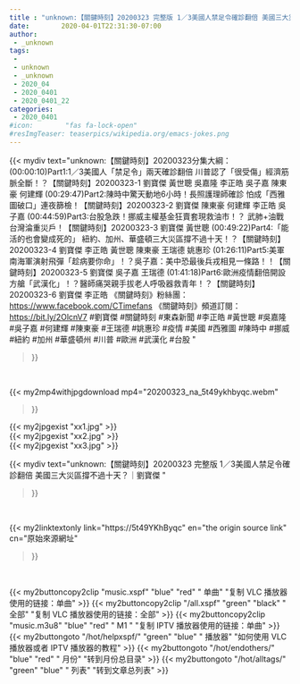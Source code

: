 ```yaml
---
title : "unknown:【關鍵時刻】20200323 完整版 1／3美國人禁足令確診翻倍 美國三大災區撐不過十天？｜劉寶傑 "
date:        2020-04-01T22:31:30-07:00
author:
 - _unknown
tags:
 - 
 - unknown
 - _unknown
 - 2020_04
 - 2020_0401
 - 2020_0401_22
categories:
 - 2020_0401
#icon:        "fas fa-lock-open"
#resImgTeaser: teaserpics/wikipedia.org/emacs-jokes.png
---
```







{{< mydiv text="unknown:【關鍵時刻】20200323分集大綱：  (00:00:10)Part1:1／3美國人「禁足令」兩天確診翻倍 川普認了「很受傷」經濟筋脈全斷！？【關鍵時刻】20200323-1 劉寶傑 黃世聰 吳嘉隆 李正皓 吳子嘉 陳東豪 何建輝  (00:29:47)Part2:陳時中驚天動地6小時！長照護理師確診 怕成「西雅圖破口」連夜篩檢！【關鍵時刻】20200323-2 劉寶傑 陳東豪 何建輝 李正皓 吳子嘉  (00:44:59)Part3:台股急跌！挪威主權基金狂賣套現救油市！？ 武肺+油戰台灣淪重災戶！【關鍵時刻】20200323-3 劉寶傑 黃世聰  (00:49:22)Part4:「能活的也會變成死的」 紐約、加州、華盛頓三大災區撐不過十天！？【關鍵時刻】20200323-4 劉寶傑 李正皓 黃世聰 陳東豪 王瑞德 姚惠珍  (01:26:11)Part5:美軍南海軍演射飛彈「趁病要你命」！？吳子嘉：美中恐最後兵戎相見一條路！！【關鍵時刻】20200323-5 劉寶傑 吳子嘉 王瑞德  (01:41:18)Part6:歐洲疫情翻倍開設方艙「武漢化」！？醫師痛哭親手拔老人呼吸器救青年！？【關鍵時刻】20200323-6 劉寶傑 李正皓  《關鍵時刻》粉絲團：https://www.facebook.com/CTimefans 《關鍵時刻》頻道訂閱：https://bit.ly/2OlcnV7  #劉寶傑 #關鍵時刻 #東森新聞 #李正皓 #黃世聰 #吳嘉隆 #吳子嘉 #何建輝 #陳東豪 #王瑞德 #姚惠珍 #疫情 #美國 #西雅圖  #陳時中 #挪威 #紐約 #加州 #華盛頓州 #川普 #歐洲 #武漢化 #台股 "
>}}
<br>


{{< my2mp4withjpgdownload mp4="20200323_na_5t49ykhbyqc.webm"
>}}

{{< my2jpgexist "xx1.jpg" >}}<br>
{{< my2jpgexist "xx2.jpg" >}}<br>
{{< my2jpgexist "xx3.jpg" >}}<br>



{{< mydiv text="unknown:【關鍵時刻】20200323 完整版 1／3美國人禁足令確診翻倍 美國三大災區撐不過十天？｜劉寶傑 "
>}}
<br>

{{< my2linktextonly link="https://5t49YKhByqc"
en="the origin source link" cn="原始來源網址"
>}}


<br>


{{< my2buttoncopy2clip "music.xspf"        "blue"   "red"    " 单曲"  "复制 VLC 播放器使用的链接：单曲" >}} {{< my2buttoncopy2clip "/all.xspf"         "green"  "black"  " 全部"  "复制 VLC 播放器使用的链接：全部" >}} {{< my2buttoncopy2clip "music.m3u8"        "blue"   "red"    " M1 "    "复制 IPTV 播放器使用的链接：单曲" >}} {{< my2buttongoto      "/hot/helpxspf/"    "green"  "blue"   " 播放器" "如何使用 VLC 播放器或者 IPTV 播放器的教程" >}} {{< my2buttongoto      "/hot/endothers/"   "blue"   "red"    " 月份"   "转到月份总目录" >}} {{< my2buttongoto      "/hot/alltags/"     "green"  "blue"   " 列表"   "转到文章总列表" >}} 
